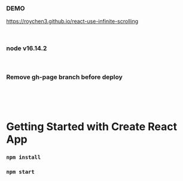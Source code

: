 ### DEMO
https://roychen3.github.io/react-use-infinite-scrolling

<br />

### node v16.14.2

<br />

### Remove gh-page branch before deploy

<br />
<br />
<br />

# Getting Started with Create React App

### `npm install`

### `npm start`
